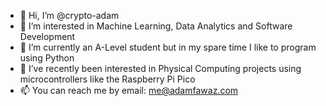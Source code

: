 - 👋 Hi, I’m @crypto-adam
- 👀 I’m interested in Machine Learning, Data Analytics and Software Development
- 🌱 I’m currently an A-Level student but in my spare time I like to program using Python
- 💞️ I’ve recently been interested in Physical Computing projects using microcontrollers like the Raspberry Pi Pico
- 📫 You can reach me by email: me@adamfawaz.com

<!---
crypto-adam/crypto-adam is a ✨ special ✨ repository because its `README.md` (this file) appears on your GitHub profile.
You can click the Preview link to take a look at your changes.
--->
